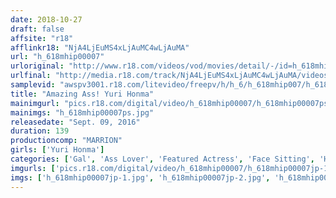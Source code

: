 ```yaml
---
date: 2018-10-27
draft: false
affsite: "r18"
afflinkr18: "NjA4LjEuMS4xLjAuMC4wLjAuMA"
url: "h_618mhip00007"
urloriginal: "http://www.r18.com/videos/vod/movies/detail/-/id=h_618mhip00007"
urlfinal: "http://media.r18.com/track/NjA4LjEuMS4xLjAuMC4wLjAuMA/videos/vod/movies/detail/-/id=h_618mhip00007"
samplevid: "awspv3001.r18.com/litevideo/freepv/h/h_6/h_618mhip007/h_618mhip007_dmb_w.mp4"
title: "Amazing Ass! Yuri Honma"
mainimgurl: "pics.r18.com/digital/video/h_618mhip00007/h_618mhip00007ps.jpg"
mainimgs: "h_618mhip00007ps.jpg"
releasedate: "Sept. 09, 2016"
duration: 139
productioncomp: "MARRION"
girls: ['Yuri Honma']
categories: ['Gal', 'Ass Lover', 'Featured Actress', 'Face Sitting', 'Hi-Def']
imgurls: ['pics.r18.com/digital/video/h_618mhip00007/h_618mhip00007jp-1.jpg', 'pics.r18.com/digital/video/h_618mhip00007/h_618mhip00007jp-2.jpg', 'pics.r18.com/digital/video/h_618mhip00007/h_618mhip00007jp-3.jpg', 'pics.r18.com/digital/video/h_618mhip00007/h_618mhip00007jp-4.jpg', 'pics.r18.com/digital/video/h_618mhip00007/h_618mhip00007jp-5.jpg', 'pics.r18.com/digital/video/h_618mhip00007/h_618mhip00007jp-6.jpg', 'pics.r18.com/digital/video/h_618mhip00007/h_618mhip00007jp-7.jpg', 'pics.r18.com/digital/video/h_618mhip00007/h_618mhip00007jp-8.jpg', 'pics.r18.com/digital/video/h_618mhip00007/h_618mhip00007jp-9.jpg', 'pics.r18.com/digital/video/h_618mhip00007/h_618mhip00007jp-10.jpg', 'pics.r18.com/digital/video/h_618mhip00007/h_618mhip00007jp-11.jpg', 'pics.r18.com/digital/video/h_618mhip00007/h_618mhip00007jp-12.jpg', 'pics.r18.com/digital/video/h_618mhip00007/h_618mhip00007jp-13.jpg', 'pics.r18.com/digital/video/h_618mhip00007/h_618mhip00007jp-14.jpg', 'pics.r18.com/digital/video/h_618mhip00007/h_618mhip00007jp-15.jpg', 'pics.r18.com/digital/video/h_618mhip00007/h_618mhip00007jp-16.jpg', 'pics.r18.com/digital/video/h_618mhip00007/h_618mhip00007jp-17.jpg', 'pics.r18.com/digital/video/h_618mhip00007/h_618mhip00007jp-18.jpg', 'pics.r18.com/digital/video/h_618mhip00007/h_618mhip00007jp-19.jpg', 'pics.r18.com/digital/video/h_618mhip00007/h_618mhip00007jp-20.jpg']
imgs: ['h_618mhip00007jp-1.jpg', 'h_618mhip00007jp-2.jpg', 'h_618mhip00007jp-3.jpg', 'h_618mhip00007jp-4.jpg', 'h_618mhip00007jp-5.jpg', 'h_618mhip00007jp-6.jpg', 'h_618mhip00007jp-7.jpg', 'h_618mhip00007jp-8.jpg', 'h_618mhip00007jp-9.jpg', 'h_618mhip00007jp-10.jpg', 'h_618mhip00007jp-11.jpg', 'h_618mhip00007jp-12.jpg', 'h_618mhip00007jp-13.jpg', 'h_618mhip00007jp-14.jpg', 'h_618mhip00007jp-15.jpg', 'h_618mhip00007jp-16.jpg', 'h_618mhip00007jp-17.jpg', 'h_618mhip00007jp-18.jpg', 'h_618mhip00007jp-19.jpg', 'h_618mhip00007jp-20.jpg']
---
```

